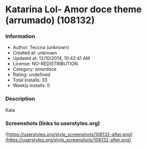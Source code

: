 # Katarina Lol- Amor doce theme (arrumado) (108132)

### Information
- Author: Teccna (unknown)
- Created at: unknown
- Updated at: 12/10/2014, 10:42:41 AM
- License: NO-REDISTRIBUTION
- Category: amordoce
- Rating: undefined
- Total installs: 33
- Weekly installs: 0


### Description
Kata


### Screenshots (links to userstyles.org)
![https://userstyles.org/style_screenshots/108132-after.png](https://userstyles.org/style_screenshots/108132-after.png)


